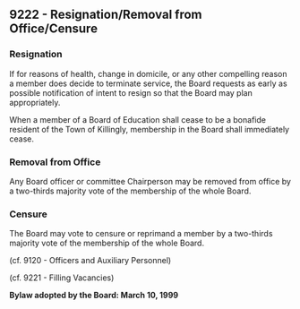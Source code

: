 ## 9222 - Resignation/Removal from Office/Censure

### Resignation

If for reasons of health, change in domicile, or any other compelling reason a member does decide to terminate service, the Board requests as early as possible notification of intent to resign so that the Board may plan appropriately.

When a member of a Board of Education shall cease to be a bonafide resident of the Town of Killingly, membership in the Board shall immediately cease.

### Removal from Office

Any Board officer or committee Chairperson may be removed from office by a two-thirds majority vote of the membership of the whole Board.

### Censure

The Board may vote to censure or reprimand a member by a two-thirds majority vote of the membership of the whole Board.

(cf. 9120 - Officers and Auxiliary Personnel)

(cf. 9221 - Filling Vacancies)

**Bylaw adopted by the Board:  March 10, 1999**